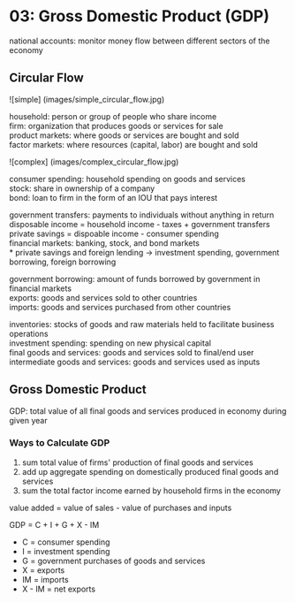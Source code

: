 # 03: Gross Domestic Product (GDP)

national accounts: monitor money flow between different sectors of the economy

## Circular Flow

![simple] (images/simple_circular_flow.jpg)

household: person or group of people who share income  
firm: organization that produces goods or services for sale  
product markets: where goods or services are bought and sold  
factor markets: where resources (capital, labor) are bought and sold  

![complex] (images/complex_circular_flow.jpg)

consumer spending: household spending on goods and services  
stock: share in ownership of a company  
bond: loan to firm in the form of an IOU that pays interest  

government transfers: payments to individuals without anything in return  
disposable income = household income - taxes + government transfers  
private savings = dispoable income - consumer spending   
financial markets: banking, stock, and bond markets  
	* private savings and foreign lending -> investment spending, government borrowing, foreign borrowing 

government borrowing: amount of funds borrowed by government in financial markets  
exports: goods and services sold to other countries  
imports: goods and services purchased from other countries

inventories: stocks of goods and raw materials held to facilitate business operations  
investment spending: spending on new physical capital  
final goods and services: goods and services sold to final/end user  
intermediate goods and services: goods and services used as inputs  

## Gross Domestic Product

GDP: total value of all final goods and services produced in economy during given year  

### Ways to Calculate GDP

1. sum total value of firms' production of final goods and services
2. add up aggregate spending on domestically produced final goods and services
3. sum the total factor income earned by household firms in the economy

value added = value of sales - value of purchases and inputs

GDP = C + I + G + X - IM
* C = consumer spending
* I = investment spending
* G = government purchases of goods and services
* X = exports
* IM = imports
* X - IM = net exports 

